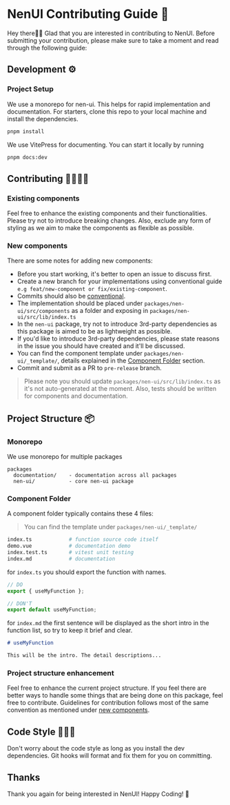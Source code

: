 # NenUI Contributing Guide 🚀

Hey there👋🏽 Glad that you are interested in contributing to NenUI. Before submitting your contribution, please make sure to take a moment and read through the following guide:

## Development ⚙️

### Project Setup

We use a monorepo for nen-ui. This helps for rapid implementation and documentation.
For starters, clone this repo to your local machine and install the dependencies.

```bash
pnpm install
```

We use VitePress for documenting. You can start it locally by running

```bash
pnpm docs:dev
```

## Contributing 🫱🏼‍🫲🏾

### Existing components

Feel free to enhance the existing components and their functionalities. Please try not to introduce breaking changes. Also, exclude any form of styling as we aim to make the components as flexible as possible.

### New components

There are some notes for adding new components:

- Before you start working, it's better to open an issue to discuss first.
- Create a new branch for your implementations using conventional guide `e.g feat/new-component or fix/existing-component`.
- Commits should also be [conventional](https://www.conventionalcommits.org/en/v1.0.0/).
- The implementation should be placed under `packages/nen-ui/src/components` as a folder and exposing in `packages/nen-ui/src/lib/index.ts`
- In the `nen-ui` package, try not to introduce 3rd-party dependencies as this package is aimed to be as lightweight as possible.
- If you'd like to introduce 3rd-party dependencies, please state reasons in the issue you should have created and it'll be discussed.
- You can find the component template under `packages/nen-ui/_template/`, details explained in the [Component Folder](#component-folder) section.
- Commit and submit as a PR to `pre-release` branch.

> Please note you should update `packages/nen-ui/src/lib/index.ts` as it's not auto-generated at the moment. Also, tests should be written for components and documentation.

## Project Structure 📦

### Monorepo

We use monorepo for multiple packages

```
packages
  documentation/    - documentation across all packages
  nen-ui/           - core nen-ui package
```

### Component Folder

A component folder typically contains these 4 files:

> You can find the template under `packages/nen-ui/_template/`

```bash
index.ts            # function source code itself
demo.vue            # documentation demo
index.test.ts       # vitest unit testing
index.md            # documentation
```

for `index.ts` you should export the function with names.

```ts
// DO
export { useMyFunction };

// DON'T
export default useMyFunction;
```

for `index.md` the first sentence will be displayed as the short intro in the function list, so try to keep it brief and clear.

```md
# useMyFunction

This will be the intro. The detail descriptions...
```

### Project structure enhancement

Feel free to enhance the current project structure. If you feel there are better ways to handle some things that are being done on this package, feel free to contribute. Guidelines for contribution follows most of the same convention as mentioned under [new components](#new-components).

## Code Style 🧑🏽‍💻

Don't worry about the code style as long as you install the dev dependencies. Git hooks will format and fix them for you on committing.

## Thanks

Thank you again for being interested in NenUI! Happy Coding! 🎉
